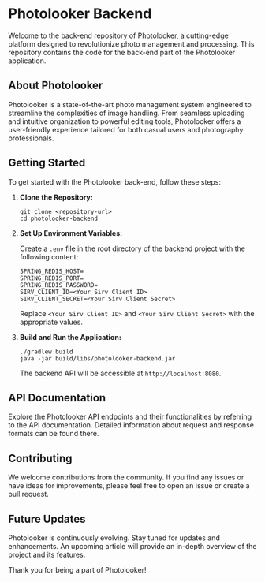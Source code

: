 
# Photolooker Backend

Welcome to the back-end repository of Photolooker, a cutting-edge platform designed to revolutionize photo management and processing. This repository contains the code for the back-end part of the Photolooker application.

## About Photolooker

Photolooker is a state-of-the-art photo management system engineered to streamline the complexities of image handling. From seamless uploading and intuitive organization to powerful editing tools, Photolooker offers a user-friendly experience tailored for both casual users and photography professionals.

## Getting Started

To get started with the Photolooker back-end, follow these steps:

1. **Clone the Repository:**
   ```
   git clone <repository-url>
   cd photolooker-backend
   ```

2. **Set Up Environment Variables:**

   Create a `.env` file in the root directory of the backend project with the following content:

   ```
   SPRING_REDIS_HOST=
   SPRING_REDIS_PORT=
   SPRING_REDIS_PASSWORD=
   SIRV_CLIENT_ID=<Your Sirv Client ID>
   SIRV_CLIENT_SECRET=<Your Sirv Client Secret>
   ```

   Replace `<Your Sirv Client ID>` and `<Your Sirv Client Secret>` with the appropriate values.

3. **Build and Run the Application:**
   ```
   ./gradlew build
   java -jar build/libs/photolooker-backend.jar
   ```

   The backend API will be accessible at `http://localhost:8080`.

## API Documentation

Explore the Photolooker API endpoints and their functionalities by referring to the API documentation. Detailed information about request and response formats can be found there.

## Contributing

We welcome contributions from the community. If you find any issues or have ideas for improvements, please feel free to open an issue or create a pull request.

## Future Updates

Photolooker is continuously evolving. Stay tuned for updates and enhancements. An upcoming article will provide an in-depth overview of the project and its features.

Thank you for being a part of Photolooker!
